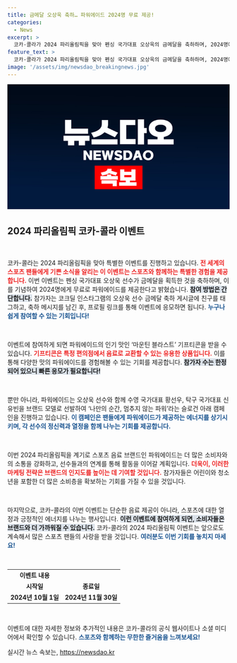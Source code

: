```yaml
---
title: 금메달 오상욱 축하… 파워에이드 2024명 무료 제공!
categories:
  - News
excerpt: >
  코카-콜라가 2024 파리올림픽을 맞아 펜싱 국가대표 오상욱의 금메달을 축하하며, 2024명에게 무료로 파워에이드 기프티콘을 제공합니다! 이벤트 참여 방법은 간단합니다. 친구에게 축하 메시지를 보내고, 프로필 링크로 응모하세요. 놓치지 마세요!
feature_text: >
  코카-콜라가 2024 파리올림픽을 맞아 펜싱 국가대표 오상욱의 금메달을 축하하며, 2024명에게 무료로 파워에이드 기프티콘을 제공합니다! 이벤트 참여 방법은 간단합니다. 친구에게 축하 메시지를 보내고, 프로필 링크로 응모하세요. 놓치지 마세요!
image: '/assets/img/newsdao_breakingnews.jpg'
---
```


<p><img src="/assets/img/newsdao_breakingnews.jpg" alt="koreaapp 속보" /></p>

<h2 data-ke-size="size26">2024 파리올림픽 코카-콜라 이벤트</h2>

<p data-ke-size="size16">&nbsp;</p>

<p>코카-콜라는 2024 파리올림픽을 맞아 특별한 이벤트를 진행하고 있습니다. <b><span style="color: #ee2323;">전 세계의 스포츠 팬들에게 기쁜 소식을 알리는 이 이벤트는 스포츠와 함께하는 특별한 경험을 제공합니다.</span></b> 이번 이벤트는 펜싱 국가대표 오상욱 선수가 금메달을 획득한 것을 축하하며, 이를 기념하여 2024명에게 무료로 파워에이드를 제공한다고 밝혔습니다. <b><span style="background-color: #21538527;">참여 방법은 간단합니다.</span></b> 참가자는 코크딜 인스타그램의 오상욱 선수 금메달 축하 게시글에 친구를 태그하고, 축하 메시지를 남긴 후, 프로필 링크를 통해 이벤트에 응모하면 됩니다. <b><span style="color: #1a5490;">누구나 쉽게 참여할 수 있는 기회입니다!</span></b></p>

<p data-ke-size="size16">&nbsp;</p>

<p>이벤트에 참여하게 되면 파워에이드의 인기 맛인 ‘마운틴 블라스트’ 기프티콘을 받을 수 있습니다. <b><span style="color: #ee2323;">기프티콘은 특정 편의점에서 음료로 교환할 수 있는 유용한 상품입니다.</span></b> 이를 통해 다양한 맛의 파워에이드를 경험해볼 수 있는 기회를 제공합니다. <b><span style="background-color: #21538527;">참가자 수는 한정되어 있으니 빠른 응모가 필요합니다!</span></b> </p>

<p data-ke-size="size16">&nbsp;</p>

<p>뿐만 아니라, 파워에이드는 오상욱 선수와 함께 수영 국가대표 황선우, 탁구 국가대표 신유빈을 브랜드 모델로 선발하여 ‘나만의 순간, 멈추지 않는 파워’라는 슬로건 아래 캠페인을 진행하고 있습니다. <b><span style="color: #1a5490;">이 캠페인은 팬들에게 파워에이드가 제공하는 에너지를 상기시키며, 각 선수의 정신력과 열정을 함께 나누는 기회를 제공합니다.</span></b></p>

<p data-ke-size="size16">&nbsp;</p>

<p>이번 2024 파리올림픽을 계기로 스포츠 음료 브랜드인 파워에이드는 더 많은 소비자와의 소통을 강화하고, 선수들과의 연계를 통해 활동을 이어갈 계획입니다. <b><span style="color: #ee2323;">더욱이, 이러한 마케팅 전략은 브랜드의 인지도를 높이는 데 기여할 것입니다.</span></b> 참가자들은 어린이와 청소년을 포함한 더 많은 소비층을 확보하는 기회를 가질 수 있을 것입니다. </p>

<p data-ke-size="size16">&nbsp;</p>

<p>마지막으로, 코카-콜라의 이번 이벤트는 단순한 음료 제공이 아니라, 스포츠에 대한 열정과 긍정적인 에너지를 나누는 행사입니다. <b><span style="background-color: #21538527;">이런 이벤트에 참여하게 되면, 소비자들은 브랜드와 더 가까워질 수 있습니다.</span></b> 코카-콜라의 2024 파리올림픽 이벤트는 앞으로도 계속해서 많은 스포츠 팬들의 사랑을 받을 것입니다. <b><span style="color: #1a5490;">여러분도 이번 기회를 놓치지 마세요!</span></b></p>

<p data-ke-size="size16">&nbsp;</p>

<table>
    <tr>
        <td style="text-align: center; height: 17px;"><b>이벤트 내용</b></td>
    </tr>
    <tr>
        <td style="text-align: center; height: 17px;"><b>시작일</b></td>
        <td style="text-align: center; height: 17px;"><b>종료일</b></td>
    </tr>
    <tr>
        <td style="text-align: center; height: 17px;"><b>2024년 10월 1일</b></td>
        <td style="text-align: center; height: 17px;"><b>2024년 11월 30일</b></td>
    </tr>
</table>

<p data-ke-size="size16">&nbsp;</p>

<p>이벤트에 대한 자세한 정보와 추가적인 내용은 코카-콜라의 공식 웹사이트나 소셜 미디어에서 확인할 수 있습니다. <b><span style="color: #1a5490;">스포츠와 함께하는 무한한 즐거움을 느껴보세요!</span></b></p>
실시간 뉴스 속보는, <a href="https://newsdao.kr" rel="dofollow">https://newsdao.kr</a>


